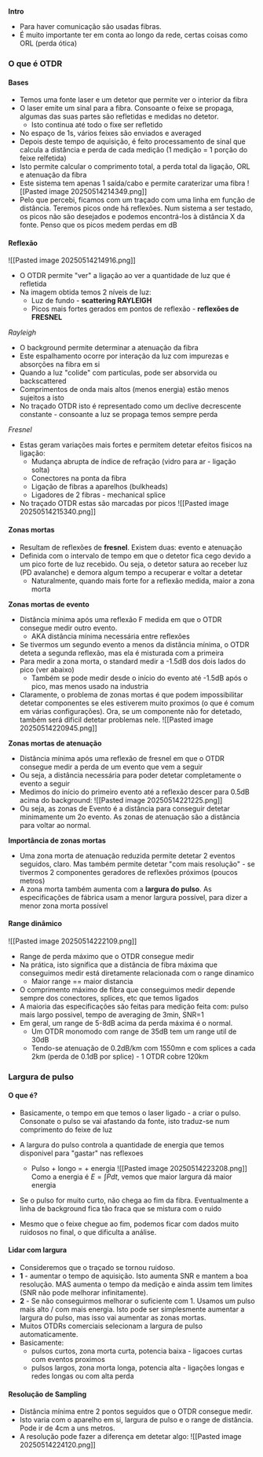**Intro**
- Para haver comunicação são usadas fibras. 
- É muito importante ter em conta ao longo da rede, certas coisas como ORL (perda ótica) 

### O que é OTDR
#### Bases
- Temos uma fonte laser e um detetor que permite ver o interior da fibra
- O laser emite um sinal para a fibra. Consoante o feixe se propaga, algumas das suas partes são refletidas e medidas no detetor.
    - Isto continua até todo o fixe ser refletido
- No espaço de 1s, vários feixes são enviados e averaged
- Depois deste tempo de aquisição, é feito processamento de sinal que calcula a distância e perda de cada medição (1 medição = 1 porção do feixe relfetida)
- Isto permite calcular o comprimento total, a perda total da ligação, ORL e atenuação da fibra
- Este sistema tem apenas 1 saída/cabo e permite caraterizar uma fibra
![[Pasted image 20250514214349.png]]
- Pelo que percebi, ficamos com um traçado com uma linha em função de distância. Teremos picos onde há reflexões. Num sistema a ser testado, os picos não são desejados e podemos encontrá-los à distância X da fonte. Penso que os picos medem perdas em dB

#### Reflexão
![[Pasted image 20250514214916.png]]
- O OTDR permite "ver" a ligação ao ver a quantidade de luz que é refletida
- Na imagem obtida temos 2 níveis de luz:
    - Luz de fundo - **scattering RAYLEIGH**
    - Picos mais fortes gerados em pontos de reflexão - **reflexões de FRESNEL**

*Rayleigh*
- O background permite determinar a atenuação da fibra
- Este espalhamento ocorre por interação da luz com impurezas e absorções na fibra em si
- Quando a luz "colide" com particulas, pode ser absorvida ou backscattered
- Comprimentos de onda mais altos (menos energia) estão menos sujeitos a isto
- No traçado OTDR isto é representado como um declive decrescente constante - consoante a luz se propaga temos sempre perda

*Fresnel*
- Estas geram variações mais fortes e permitem detetar efeitos fisicos na ligação:
    - Mudança abrupta de índice de refração (vidro para ar - ligação solta)
    - Conectores na ponta da fibra
    - Ligação de fibras a aparelhos (bulkheads)
    - Ligadores de 2 fibras - mechanical splice
- No traçado OTDR estas são marcadas por picos
![[Pasted image 20250514215340.png]]

#### Zonas mortas
- Resultam de reflexões de **fresnel**. Existem duas: evento e atenuação
- Definida com o intervalo de tempo em que o detetor fica cego devido a um pico forte de luz recebido. Ou seja, o detetor satura ao receber luz (PD avalanche) e demora algum tempo a recuperar e voltar a detetar
    - Naturalmente, quando mais forte for a reflexão medida, maior a zona morta

**Zonas mortas de evento**
- Distância mínima após uma reflexão F medida em que o OTDR consegue medir outro evento.
    - AKA distância mínima necessária entre reflexões
- Se tivermos um segundo evento a menos da distância mínima, o OTDR deteta a segunda reflexão, mas ela é misturada com a primeira
- Para medir a zona morta, o standard medir a -1.5dB dos dois lados do pico (ver abaixo)
    - Também se pode medir desde o início do evento até -1.5dB após o pico, mas menos usado na industria
- Claramente, o problema de zonas mortas é que podem impossibilitar detetar componentes se eles estiverem muito proximos (o que é comum em várias configurações). Ora, se um componente não for detetado, também será dificil detetar problemas nele.
![[Pasted image 20250514220945.png]]

**Zonas mortas de atenuação**
- Distância mínima após uma reflexão de fresnel em que o OTDR consegue medir a perda de um evento que vem a seguir
- Ou seja, a distância necessária para poder detetar completamente o evento a seguir 
- Medimos do início do primeiro evento até a reflexão descer para 0.5dB acima do background:
![[Pasted image 20250514221225.png]]
- Ou seja, as zonas de Evento é a distância para conseguir detetar minimamente um 2o evento. As zonas de atenuação são a distância para voltar ao normal.

**Importância de zonas mortas**
- Uma zona morta de atenuação reduzida permite detetar 2 eventos seguidos, claro. Mas também permite detetar "com mais resolução" - se tivermos 2 componentes geradores de reflexões próximos (poucos metros)
- A zona morta também aumenta com a **largura do pulso**. As especificações de fábrica usam a menor largura possível, para dizer a menor zona morta possível

#### Range dinâmico
![[Pasted image 20250514222109.png]]
- Range de perda máximo que o OTDR consegue medir
- Na prática, isto significa que a distância de fibra máxima que conseguimos medir está diretamente relacionada com o range dinamico
    - Maior range == maior distancia
- O comprimento máximo de fibra que conseguimos medir depende sempre dos conectores, splices, etc que temos ligados
- A maioria das especificações são feitas para medição feita com: pulso mais largo possivel, tempo de averaging de 3min, SNR=1
- Em geral, um range de 5-8dB acima da perda máxima é o normal. 
    - Um OTDR monomodo com range de 35dB tem um range util de 30dB
    - Tendo-se atenuação de 0.2dB/km com 1550mn e com splices a cada 2km (perda de 0.1dB por splice) - 1 OTDR cobre 120km

### Largura de pulso
#### O que é?
- Basicamente, o tempo em que temos o laser ligado - a criar o pulso. Consonate o pulso se vai afastando da fonte, isto traduz-se num comprimento do feixe de luz
- A largura do pulso controla a quantidade de energia que temos disponivel para "gastar" nas reflexoes
    - Pulso + longo = + energia
![[Pasted image 20250514223208.png]]
Como a energia é $E=\int P dt$, vemos que maior largura dá maior energia

- Se o pulso for muito curto, não chega ao fim da fibra. Eventualmente a linha de background fica tão fraca que se mistura com o ruido
- Mesmo que o feixe chegue ao fim, podemos ficar com dados muito ruidosos no final, o que dificulta a análise.

#### Lidar com largura
- Consideremos que o traçado se tornou ruidoso.
- **1** - aumentar o tempo de aquisição. Isto aumenta SNR e mantem a boa resolução. MAS aumenta o tempo da medição e ainda assim tem limites (SNR não pode melhorar infinitamente). 
- **2** - Se não conseguirmos melhorar o suficiente com 1. Usamos um pulso mais alto / com mais energia. Isto pode ser simplesmente aumentar a largura do pulso, mas isso vai aumentar as zonas mortas. 
- Muitos OTDRs comerciais selecionam a largura de pulso automaticamente. 
- Basicamente:
    - pulsos curtos, zona morta curta, potencia baixa - ligacoes curtas com eventos proximos
    - pulsos largos, zona morta longa, potencia alta - ligações longas e redes longas ou com alta perda

#### Resolução de Sampling
- Distância mínima entre 2 pontos seguidos que o OTDR consegue medir.
- Isto varia com o aparelho em si, largura de pulso e o range de distância. Pode ir de 4cm a uns metros.
- A resolução pode fazer a diferença em detetar algo:
![[Pasted image 20250514224120.png]]